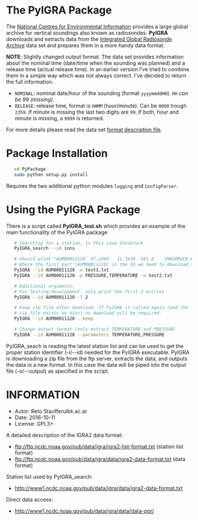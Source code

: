

The PyIGRA Package
==================

The [National Centres for Environmental Information](https://www.ncdc.noaa.gov/data-access/weather-balloon/integrated-global-radiosonde-archive)
provides a large global archive for vertical soundings also known as radiosondes.
__PyIGRA__ downloads and extracts data from the
[Integrated Global Radiosonde Archive](https://www.ncdc.noaa.gov/data-access/weather-balloon/integrated-global-radiosonde-archive)
data set and prepares them in a more handy data format.

**NOTE**: Slightly changed output format. The data set provides information
about the nominal time (date/time when the sounding was planned) and
a release time (actual release time). In an earlier version I've tried
to combine them in a simple way which was not always correct. I've decided
to return the full information.

* `NOMINAL`: nominal date/hour of the sounding (format `yyyymmddHH`).
    `HH` _can be 99 (missing)_.
* `RELEASE`: release time, format is `HHMM` (hour/minute).
    Can be `0000` trough `2359`. If minute is missing the last two
    digits are `99`. If both, hour and minute is missing, a `9999`
    is returned.

For more details please read the data set [format description file](ftp://ftp.ncdc.noaa.gov/pub/data/igra/data/igra2-data-format.txt).


Package Installation
====================

```bash
   cd PyPackage
   sudo python setup.py install
```

Requires the two additional python modules ``logging`` and ``ConfigParser``.


Using the PyIGRA Package
========================

There is a script called **PyIGRA_test.sh** which provides an
example of the main functionality of the PyIGRA package

```bash
   # Searching for a station, in this case Innsbruck
   PyIGRA_search --id inns

   # Should print "AUM00011120  47.2603   11.3439  581.0    INNSBRUCK-FLUGHAFEN ...
   # Where the first part (AUM00011120) is the ID we need to download the data
   PyIGRA --id AUM00011120 -o test1.txt
   PyIGRA --id AUM00011120 -p PRESSURE,TEMPERATURE -o test2.txt

   # Additional arguments:
   # For testing/development: only print the first 2 entries
   PyIGRA --id AUM00011120 -l 2

   # Keep zip file after download. If PyIGRA is called again (and the
   # zip file exists on disc) no download will be required.
   PyIGRA --id AUM00011120 --keep

   # Change output format (only extract TEMPERATURE and PRESSURE
   PyIGRA --id AUM00011120 --parameters TEMPERATURE,PRESSURE
```

PyIGRA_seach is reading the latest station list and can be used to get the
proper station identifier (-i/--id) needed for the PyIGRA executable.
PyIGRA is downloading a zip file from the ftp server, extracts the data,
and outputs the data in a new format. In this case the data will be
piped into the output file (-o/--output) as specified in the script.


INFORMATION
=======================
- Autor:    Reto Stauffer<at>uibk.ac.at
- Date:     2016-10-11
- License:  GPL3+

A detailed description of the IGRA2 data format:
- ftp://ftp.ncdc.noaa.gov/pub/data/igra/igra2-list-format.txt (station list format)
- ftp://ftp.ncdc.noaa.gov/pub/data/igra/data/igra2-data-format.txt (data format)

Station list used by PyIGRA_search:
- http://www1.ncdc.noaa.gov/pub/data/igra/data/igra2-data-format.txt

Direct data access:
- http://www1.ncdc.noaa.gov/pub/data/igra/data/data-por/
